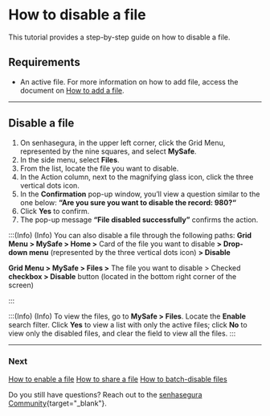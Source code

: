 # How to disable a file

This tutorial provides a step-by-step guide on how to disable a file.

## Requirements

* An active file. For more information on how to add file, access the document on [How to add a file](/v3-32/docs/mysafe-files-add).

***
## Disable a file

1. On senhasegura, in the upper left corner, click the Grid Menu, represented by the nine squares, and select **MySafe**.
2. In the side menu, select **Files**. 
3. From the list, locate the file you want to disable.
4. In the Action column, next to the magnifying glass icon, click the three vertical dots icon.
5. In the **Confirmation** pop-up window, you’ll view a question similar to the one below:
**“Are you sure you want to disable the record: 980?“**
6. Click **Yes** to confirm.
7. The pop-up message **“File disabled successfully”** confirms the action.


:::(Info) (Info)
You can also disable a file through the following paths:
**Grid Menu > MySafe > Home >** Card of the file you want to disable **> Drop-down menu** (represented by the three vertical dots icon) **> Disable**

**Grid Menu > MySafe > Files >** The file you want to disable > Checked **checkbox > Disable** button (located in the bottom right corner of the screen) 

:::

:::(Info) (Info)
To view the files, go to **MySafe > Files**. Locate the **Enable** search filter. Click **Yes** to view a list with only the active files; click **No** to view only the disabled files, and clear the field to view all the files.
:::
***
### Next
[How to enable a file](/v3-32/docs/mysafe-files-enable)
[How to share a file](/v3-32/docs/mysafe-file-share)
[How to batch-disable files](/v3-32/docs/mysafe-files-batch-disable)

Do you still have questions? Reach out to the [senhasegura Community](https://community.senhasegura.io/){target="_blank"}.